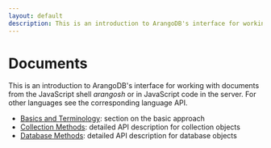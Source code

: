 ```yaml
---
layout: default
description: This is an introduction to ArangoDB's interface for working with documents from the JavaScript shell arangosh or in JavaScript code in the server
---
```

Documents
=========

This is an introduction to ArangoDB's interface for working with
documents from the JavaScript shell *arangosh* or in JavaScript code in
the server. For other languages see the corresponding language API.

- [Basics and Terminology](data-modeling-documents-document-address.html): section on the basic approach
- [Collection Methods](data-modeling-documents-document-methods.html): detailed API description for collection objects
- [Database Methods](data-modeling-documents-database-methods.html): detailed API description for database objects
